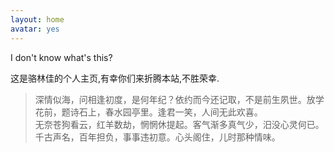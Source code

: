 ```yaml
---
layout: home
avatar: yes
---
```


I don't know what's this?

这是骆林佳的个人主页,有幸你们来折腾本站,不胜荣幸.

> 深情似海，问相逢初度，是何年纪？依约而今还记取，不是前生夙世。放学花前，题诗石上，春水园亭里。逢君一笑，人间无此欢喜。  
> 无奈苍狗看云，红羊数劫，惘惘休提起。客气渐多真气少，汨没心灵何已。千古声名，百年担负，事事违初意。心头阁住，儿时那种情味。

